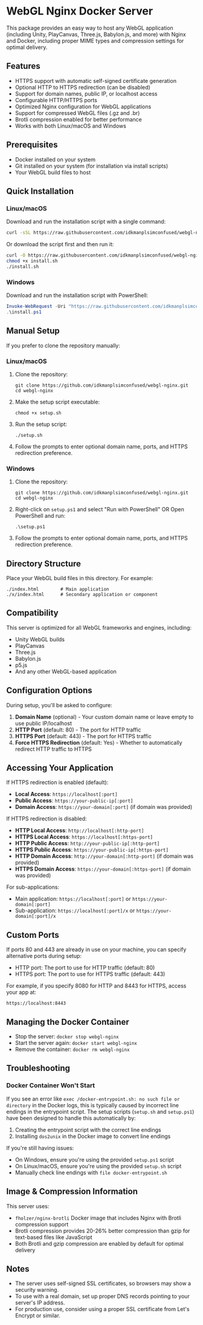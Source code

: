 # WebGL Nginx Docker Server

This package provides an easy way to host any WebGL application (including Unity, PlayCanvas, Three.js, Babylon.js, and more) with Nginx and Docker, including proper MIME types and compression settings for optimal delivery.

## Features

- HTTPS support with automatic self-signed certificate generation
- Optional HTTP to HTTPS redirection (can be disabled)
- Support for domain names, public IP, or localhost access
- Configurable HTTP/HTTPS ports
- Optimized Nginx configuration for WebGL applications
- Support for compressed WebGL files (.gz and .br)
- Brotli compression enabled for better performance
- Works with both Linux/macOS and Windows

## Prerequisites

- Docker installed on your system
- Git installed on your system (for installation via install scripts)
- Your WebGL build files to host

## Quick Installation

### Linux/macOS

Download and run the installation script with a single command:
```bash
curl -sSL https://raw.githubusercontent.com/idkmanplsimconfused/webgl-nginx/main/install.sh | bash
```

Or download the script first and then run it:
```bash
curl -O https://raw.githubusercontent.com/idkmanplsimconfused/webgl-nginx/main/install.sh
chmod +x install.sh
./install.sh
```

### Windows

Download and run the installation script with PowerShell:
```powershell
Invoke-WebRequest -Uri "https://raw.githubusercontent.com/idkmanplsimconfused/webgl-nginx/main/install.ps1" -OutFile "install.ps1"
.\install.ps1
```

## Manual Setup

If you prefer to clone the repository manually:

### Linux/macOS

1. Clone the repository:
   ```
   git clone https://github.com/idkmanplsimconfused/webgl-nginx.git
   cd webgl-nginx
   ```

2. Make the setup script executable:
   ```
   chmod +x setup.sh
   ```

3. Run the setup script:
   ```
   ./setup.sh
   ```

4. Follow the prompts to enter optional domain name, ports, and HTTPS redirection preference.

### Windows

1. Clone the repository:
   ```
   git clone https://github.com/idkmanplsimconfused/webgl-nginx.git
   cd webgl-nginx
   ```

2. Right-click on `setup.ps1` and select "Run with PowerShell" 
   OR
   Open PowerShell and run:
   ```
   .\setup.ps1
   ```

3. Follow the prompts to enter optional domain name, ports, and HTTPS redirection preference.

## Directory Structure

Place your WebGL build files in this directory. For example:
```
./index.html        # Main application
./x/index.html      # Secondary application or component
```

## Compatibility

This server is optimized for all WebGL frameworks and engines, including:
- Unity WebGL builds
- PlayCanvas
- Three.js
- Babylon.js
- p5.js
- And any other WebGL-based application

## Configuration Options

During setup, you'll be asked to configure:

1. **Domain Name** (optional) - Your custom domain name or leave empty to use public IP/localhost
2. **HTTP Port** (default: 80) - The port for HTTP traffic
3. **HTTPS Port** (default: 443) - The port for HTTPS traffic
4. **Force HTTPS Redirection** (default: Yes) - Whether to automatically redirect HTTP traffic to HTTPS

## Accessing Your Application

If HTTPS redirection is enabled (default):
- **Local Access**: `https://localhost[:port]`
- **Public Access**: `https://your-public-ip[:port]`
- **Domain Access**: `https://your-domain[:port]` (if domain was provided)

If HTTPS redirection is disabled:
- **HTTP Local Access**: `http://localhost[:http-port]`
- **HTTPS Local Access**: `https://localhost[:https-port]`
- **HTTP Public Access**: `http://your-public-ip[:http-port]`
- **HTTPS Public Access**: `https://your-public-ip[:https-port]`
- **HTTP Domain Access**: `http://your-domain[:http-port]` (if domain was provided)
- **HTTPS Domain Access**: `https://your-domain[:https-port]` (if domain was provided)

For sub-applications:
- Main application: `https://localhost[:port]` or `https://your-domain[:port]`
- Sub-application: `https://localhost[:port]/x` or `https://your-domain[:port]/x`

## Custom Ports

If ports 80 and 443 are already in use on your machine, you can specify alternative ports during setup:
- HTTP port: The port to use for HTTP traffic (default: 80)
- HTTPS port: The port to use for HTTPS traffic (default: 443)

For example, if you specify 8080 for HTTP and 8443 for HTTPS, access your app at:
```
https://localhost:8443
```

## Managing the Docker Container

- Stop the server: `docker stop webgl-nginx`
- Start the server again: `docker start webgl-nginx`
- Remove the container: `docker rm webgl-nginx`

## Troubleshooting

### Docker Container Won't Start

If you see an error like `exec /docker-entrypoint.sh: no such file or directory` in the Docker logs, this is typically caused by incorrect line endings in the entrypoint script. The setup scripts (`setup.sh` and `setup.ps1`) have been designed to handle this automatically by:

1. Creating the entrypoint script with the correct line endings
2. Installing `dos2unix` in the Docker image to convert line endings

If you're still having issues:
- On Windows, ensure you're using the provided `setup.ps1` script
- On Linux/macOS, ensure you're using the provided `setup.sh` script
- Manually check line endings with `file docker-entrypoint.sh`

## Image & Compression Information

This server uses:
- `fholzer/nginx-brotli` Docker image that includes Nginx with Brotli compression support
- Brotli compression provides 20-26% better compression than gzip for text-based files like JavaScript
- Both Brotli and gzip compression are enabled by default for optimal delivery

## Notes

- The server uses self-signed SSL certificates, so browsers may show a security warning.
- To use with a real domain, set up proper DNS records pointing to your server's IP address.
- For production use, consider using a proper SSL certificate from Let's Encrypt or similar. 